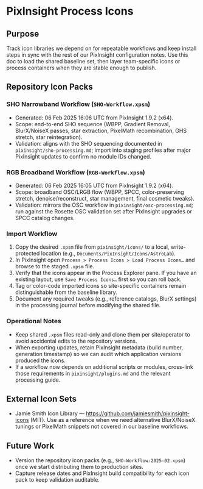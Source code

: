 # PixInsight Process Icons

## Purpose
Track icon libraries we depend on for repeatable workflows and keep install steps in sync with the rest of our PixInsight configuration notes. Use this doc to load the shared baseline set, then layer team-specific icons or process containers when they are stable enough to publish.

## Repository Icon Packs

### SHO Narrowband Workflow (`SHO-Workflow.xpsm`)
- Generated: 06 Feb 2025 16:06 UTC from PixInsight 1.9.2 (x64).
- Scope: end-to-end SHO sequence (WBPP, Gradient Removal, BlurX/NoiseX passes, star extraction, PixelMath recombination, GHS stretch, star reintegration).
- Validation: aligns with the SHO sequencing documented in `pixinsight/sho-processing.md`; import into staging profiles after major PixInsight updates to confirm no module IDs changed.

### RGB Broadband Workflow (`RGB-Workflow.xpsm`)
- Generated: 06 Feb 2025 16:05 UTC from PixInsight 1.9.2 (x64).
- Scope: broadband OSC/LRGB flow (WBPP, SPCC, color-preserving stretch, denoise/reconstruct, star management, final cosmetic tweaks).
- Validation: mirrors the OSC workflow in `pixinsight/osc-processing.md`; run against the Rosette OSC validation set after PixInsight upgrades or SPCC catalog changes.

### Import Workflow
1. Copy the desired `.xpsm` file from `pixinsight/icons/` to a local, write-protected location (e.g., `Documents/PixInsight/Icons/AstroLab`).
2. In PixInsight open `Process > Process Icons > Load Process Icons…` and browse to the staged `.xpsm` file.
3. Verify that the icons appear in the Process Explorer pane. If you have an existing layout, use `Save Process Icons…` first so you can roll back.
4. Tag or color-code imported icons so site-specific containers remain distinguishable from the baseline library.
5. Document any required tweaks (e.g., reference catalogs, BlurX settings) in the processing journal before modifying the shared file.

### Operational Notes
- Keep shared `.xpsm` files read-only and clone them per site/operator to avoid accidental edits to the repository versions.
- When exporting updates, retain PixInsight metadata (build number, generation timestamp) so we can audit which application versions produced the icons.
- If a workflow now depends on additional scripts or modules, cross-link those requirements in `pixinsight/plugins.md` and the relevant processing guide.

## External Icon Sets
- Jamie Smith Icon Library — https://github.com/jamiesmith/pixinsight-icons (MIT). Use as a reference when we need alternative BlurX/NoiseX tunings or PixelMath snippets not covered in our baseline workflows.

## Future Work
- Version the repository icon packs (e.g., `SHO-Workflow-2025-02.xpsm`) once we start distributing them to production sites.
- Capture release dates and PixInsight build compatibility for each icon pack to keep validation auditable.
